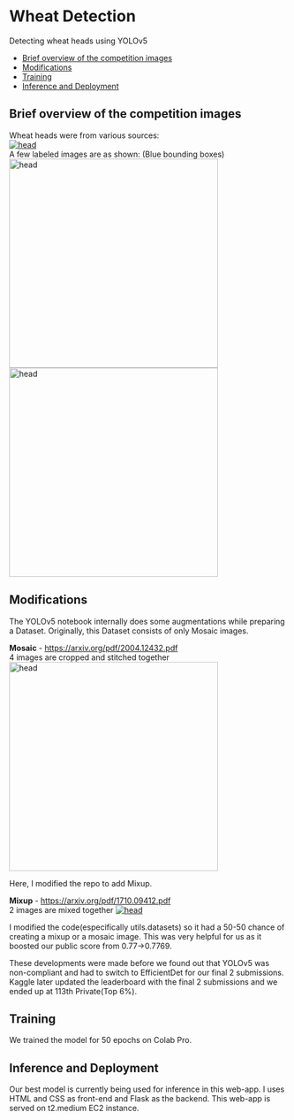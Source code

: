# Wheat Detection
Detecting wheat heads using YOLOv5

- [Brief overview of the competition images](#Brief-overview-of-the-competition-images)
- [Modifications](#Modifications)
- [Training](#Training)
- [Inference and Deployment](#Inference-and-Deployment)

## Brief overview of the competition images
Wheat heads were from various sources:  
<a href="https://imgur.com/HhOQtba"><img src="https://imgur.com/HhOQtba.jpg" title="head" alt="head" /></a>  
A few labeled images are as shown: (Blue bounding boxes)  
<a href="https://imgur.com/QhnuEEf"><img src="https://imgur.com/QhnuEEf.jpg" title="head" alt="head" width="378" height="378" /></a> <a href="https://imgur.com/5yUJCPV"><img src="https://imgur.com/5yUJCPV.jpg" title="head" alt="head" width="378" height="378" /></a>  

## Modifications
The YOLOv5 notebook internally does some augmentations while preparing a Dataset. 
Originally, this Dataset consists of only Mosaic images.

**Mosaic** - https://arxiv.org/pdf/2004.12432.pdf  
      4 images are cropped and stitched together  
    <a href="https://imgur.com/YZn47iN"><img src="https://imgur.com/YZn47iN.jpg" title="head" alt="head" width="378" height="378" /></a>
    
Here, I modified the repo to add Mixup.

**Mixup** - https://arxiv.org/pdf/1710.09412.pdf  
      2 images are mixed together
    <a href="https://imgur.com/HkDFQ2g"><img src="https://imgur.com/HkDFQ2g.jpg" title="head" alt="head" /></a>
 
I modified the code(especifically utils.datasets) so it had a 50-50 chance of creating a mixup or a mosaic image. This was very helpful for us as it boosted our public score from 0.77->0.7769. 

These developments were made before we found out that YOLOv5 was non-compliant and had to switch to EfficientDet for our final 2 submissions.
Kaggle later updated the leaderboard with the final 2 submissions and we ended up at 113th Private(Top 6%).

## Training
We trained the model for 50 epochs on Colab Pro. 

## Inference and Deployment
Our best model is currently being used for inference in this web-app. I uses HTML and CSS as front-end and Flask as the backend.
This web-app is served on t2.medium EC2 instance.
